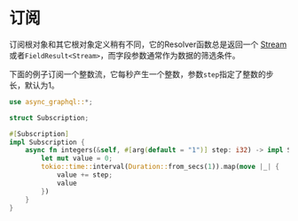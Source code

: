 # 订阅

订阅根对象和其它根对象定义稍有不同，它的Resolver函数总是返回一个 [Stream](https://docs.rs/futures-core/~0.3/futures_core/stream/trait.Stream.html) 或者`FieldResult<Stream>`，而字段参数通常作为数据的筛选条件。

下面的例子订阅一个整数流，它每秒产生一个整数，参数`step`指定了整数的步长，默认为1。

```rust
use async_graphql::*;

struct Subscription;

#[Subscription]
impl Subscription {
    async fn integers(&self, #[arg(default = "1")] step: i32) -> impl Stream<Item = i32> {
        let mut value = 0;
        tokio::time::interval(Duration::from_secs(1)).map(move |_| {
            value += step;
            value
        })
    }
}
```
